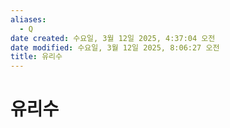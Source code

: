 ```yaml
---
aliases:
  - Q
date created: 수요일, 3월 12일 2025, 4:37:04 오전
date modified: 수요일, 3월 12일 2025, 8:06:27 오전
title: 유리수
---
```


# 유리수
